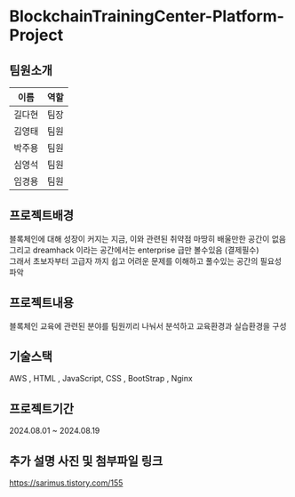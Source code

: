 # BlockchainTrainingCenter-Platform-Project

## 팀원소개
| 이름   | 역할        |
|--------|-------------|
| 길다현 | 팀장        |
| 김영태 | 팀원        |
| 박주용 | 팀원        |
| 심영석 | 팀원        |
| 임경용 | 팀원        |

## 프로젝트배경
블록체인에 대해 성장이 커지는 지금, 이와 관련된 취약점 마땅히 배울만한 공간이 없음  
그리고 dreamhack 이라는 공간에서는 enterprise 급만 볼수있음 (결제필수)   
그래서 초보자부터 고급자 까지 쉽고 어려운 문제를 이해하고 풀수있는 공간의 필요성 파악   

## 프로젝트내용
블록체인 교육에 관련된 분야를 팀원끼리 나눠서 분석하고 교육환경과 실습환경을 구성

## 기술스택
AWS , HTML , JavaScript, CSS , BootStrap , Nginx

## 프로젝트기간 
2024.08.01 ~ 2024.08.19

## 추가 설명 사진 및 첨부파일 링크
https://sarimus.tistory.com/155


